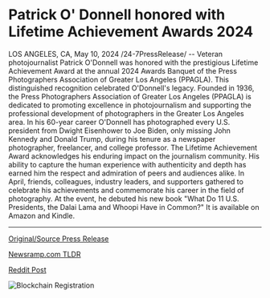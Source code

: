 # Patrick O' Donnell honored with Lifetime Achievement Awards 2024

LOS ANGELES, CA, May 10, 2024 /24-7PressRelease/ -- Veteran photojournalist Patrick O'Donnell was honored with the prestigious Lifetime Achievement Award at the annual 2024 Awards Banquet of the Press Photographers Association of Greater Los Angeles (PPAGLA). This distinguished recognition celebrated O'Donnell's legacy.  Founded in 1936, the Press Photographers Association of Greater Los Angeles (PPAGLA) is dedicated to promoting excellence in photojournalism and supporting the professional development of photographers in the Greater Los Angeles area.   In his 60-year career O'Donnell has photographed every U.S. president from Dwight Eisenhower to Joe Biden, only missing John Kennedy and Donald Trump, during his tenure as a newspaper photographer, freelancer, and college professor.   The Lifetime Achievement Award acknowledges his enduring impact on the journalism community. His ability to capture the human experience with authenticity and depth has earned him the respect and admiration of peers and audiences alike.  In April, friends, colleagues, industry leaders, and supporters gathered to celebrate his achievements and commemorate his career in the field of photography. At the event, he debuted his new book "What Do 11 U.S. Presidents, the Dalai Lama and Whoopi Have in Common?" It is available on Amazon and Kindle. 

---

[Original/Source Press Release](https://newlive.24-7pressrelease.com/press-release/510787/patrick-o-donnell-honored-with-lifetime-achievement-awards-2024)
                    

[Newsramp.com TLDR](https://newsramp.com/curated-news/veteran-photojournalist-patrick-o-donnell-receives-lifetime-achievement-award/fc998cedee615bd26af8594d6518e7b6) 

 



[Reddit Post](https://www.reddit.com/r/AwardsAndRecognition/comments/1cpq91a/veteran_photojournalist_patrick_odonnell_receives/) 



![Blockchain Registration](https://cdn.newsramp.app/24-7PressRelease/qrcode/245/11/herb93pK.webp)